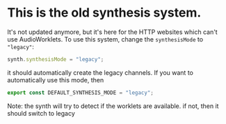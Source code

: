 # This is the old synthesis system.
It's not updated anymore, but it's here for the HTTP websites which can't use AudioWorklets.
To use this system, change the `synthesisMode` to `"legacy"`:

```js
synth.synthesisMode = "legacy";
```
it should automatically create the legacy channels.
If you want to automatically use this mode, then
```js
export const DEFAULT_SYNTHESIS_MODE = "legacy";
```

Note:
the synth will try to detect if the worklets are available. if not, then it should switch to legacy
